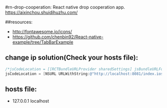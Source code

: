 #rn-drop-cooperation:
React native drop cooperation app. https://aixinchou.shuidihuzhu.com/

##resources:
+ http://fontawesome.io/icons/
+ https://github.com/chenbin92/React-native-example/tree/TabBarExample

## change ip solution(Check your hosts file):
```objective-c
/*jsCodeLocation = [[RCTBundleURLProvider sharedSettings] jsBundleURLForBundleRoot:@"index.ios" fallbackResource:nil];*/
jsCodeLocation = [NSURL URLWithString:@"http://localhost:8081/index.ios.bundle?platform=ios&dev=true"];
```
## hosts file:
+ 127.0.0.1 localhost
